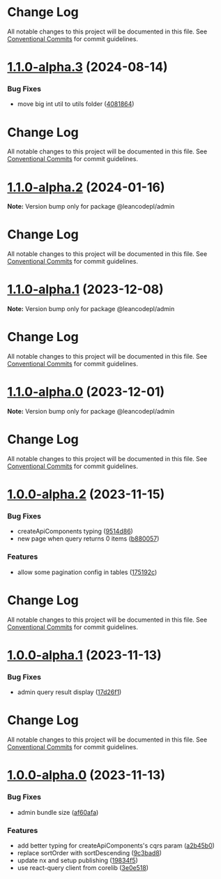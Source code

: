# Change Log

All notable changes to this project will be documented in this file.
See [Conventional Commits](https://conventionalcommits.org) for commit guidelines.

# [1.1.0-alpha.3](https://github.com/leancodepl/contractsgenerator-typescript/compare/v1.1.0-alpha.2...v1.1.0-alpha.3) (2024-08-14)


### Bug Fixes

* move big int util to utils folder ([4081864](https://github.com/leancodepl/contractsgenerator-typescript/commit/4081864d61a2a85d54af9e209c2f033059e4140f))





# Change Log

All notable changes to this project will be documented in this file. See
[Conventional Commits](https://conventionalcommits.org) for commit guidelines.

# [1.1.0-alpha.2](https://github.com/leancodepl/contractsgenerator-typescript/compare/v1.1.0-alpha.1...v1.1.0-alpha.2) (2024-01-16)

**Note:** Version bump only for package @leancodepl/admin

# Change Log

All notable changes to this project will be documented in this file. See
[Conventional Commits](https://conventionalcommits.org) for commit guidelines.

# [1.1.0-alpha.1](https://github.com/leancodepl/contractsgenerator-typescript/compare/v1.1.0-alpha.0...v1.1.0-alpha.1) (2023-12-08)

**Note:** Version bump only for package @leancodepl/admin

# Change Log

All notable changes to this project will be documented in this file. See
[Conventional Commits](https://conventionalcommits.org) for commit guidelines.

# [1.1.0-alpha.0](https://github.com/leancodepl/contractsgenerator-typescript/compare/v1.0.0-alpha.2...v1.1.0-alpha.0) (2023-12-01)

**Note:** Version bump only for package @leancodepl/admin

# Change Log

All notable changes to this project will be documented in this file. See
[Conventional Commits](https://conventionalcommits.org) for commit guidelines.

# [1.0.0-alpha.2](https://github.com/leancodepl/contractsgenerator-typescript/compare/v1.0.0-alpha.1...v1.0.0-alpha.2) (2023-11-15)

### Bug Fixes

- createApiComponents typing
  ([9514d86](https://github.com/leancodepl/contractsgenerator-typescript/commit/9514d869eda9c86d92aa9e00e7b34eadbbbaaecd))
- new page when query returns 0 items
  ([b880057](https://github.com/leancodepl/contractsgenerator-typescript/commit/b8800577494df88e11772189ff3df33c6ab5017d))

### Features

- allow some pagination config in tables
  ([175192c](https://github.com/leancodepl/contractsgenerator-typescript/commit/175192c5411a6df503b9a06cdac73914edde2bdb))

# Change Log

All notable changes to this project will be documented in this file. See
[Conventional Commits](https://conventionalcommits.org) for commit guidelines.

# [1.0.0-alpha.1](https://github.com/leancodepl/contractsgenerator-typescript/compare/v1.0.0-alpha.0...v1.0.0-alpha.1) (2023-11-13)

### Bug Fixes

- admin query result display
  ([17d26f1](https://github.com/leancodepl/contractsgenerator-typescript/commit/17d26f14c9629a01b87ae4a5d594ba78031815c5))

# Change Log

All notable changes to this project will be documented in this file. See
[Conventional Commits](https://conventionalcommits.org) for commit guidelines.

# [1.0.0-alpha.0](https://github.com/leancodepl/contractsgenerator-typescript/compare/v0.5.0-alpha.0...v1.0.0-alpha.0) (2023-11-13)

### Bug Fixes

- admin bundle size
  ([af60afa](https://github.com/leancodepl/contractsgenerator-typescript/commit/af60afaa231bdeed8505c1df6bb8614bcfb44238))

### Features

- add better typing for createApiComponents's cqrs param
  ([a2b45b0](https://github.com/leancodepl/contractsgenerator-typescript/commit/a2b45b0bbed1be46f5877e5e4b448661eb175588))
- replace sortOrder with sortDescending
  ([9c3bad8](https://github.com/leancodepl/contractsgenerator-typescript/commit/9c3bad8a8e5727fe91f25c856f0830968cae7257))
- update nx and setup publishing
  ([19834f5](https://github.com/leancodepl/contractsgenerator-typescript/commit/19834f5f8ab97c5d04a7d819eeabaa74a010ed51))
- use react-query client from corelib
  ([3e0e518](https://github.com/leancodepl/contractsgenerator-typescript/commit/3e0e51803c52854ba9b0fdc2486cb2869ccb1631))
